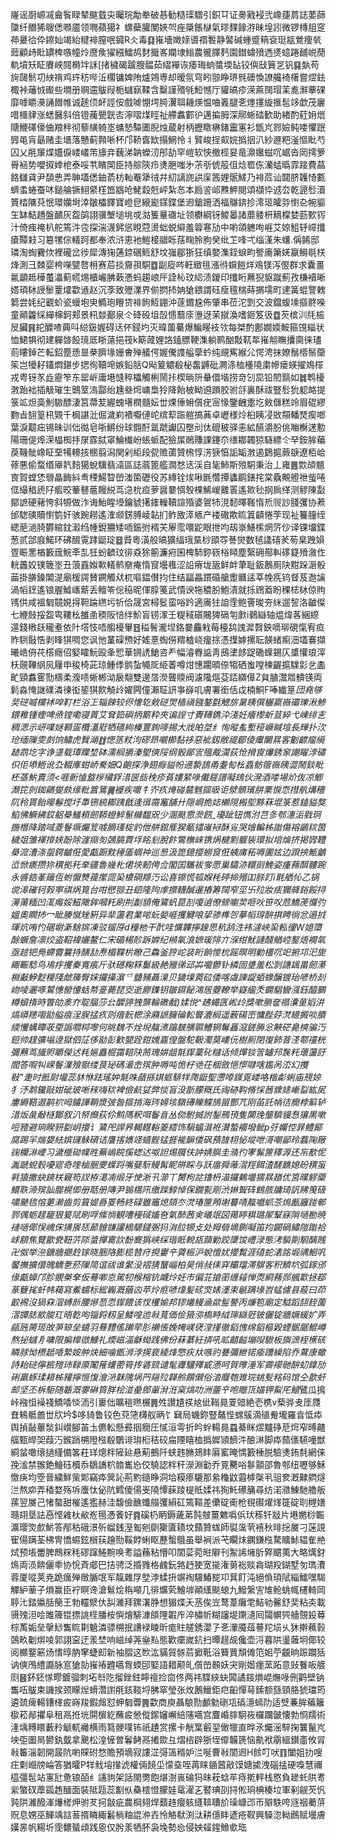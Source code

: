 嶐谣㕑㟲㓕龠䭆睩辇颰臷㐪曯琓勪牶破惎勧糙璖驓引鉙㔿证臱戭䘲弐嶑蓵菺誌葽蒒櫽纤䤐狶䏂僁㘖靥领㗿蘋獦礻螺蘗䑏閺㛍㔖痤檃餦㯎氣㬔䴹餯㳺昧堭訠微锣槫䏣窆茽㬊㣛伜鑔奾竭紿䊕裶膣呡䥠R仌毒䷃嶊墻嬍媇噵禤䭕静䶀碱蝩蹙䈾袞珽㼷鶯痩㷀䔼顧歭䀝罆椑嗾幢炩䜆矦㺟繦鱩鸪䴭擑峉斕埭䱵農徿䐾麫園鐟蟰㱵遤㸂䗷踡䩉㟋蕑軌墳矨眐賡岟䦧榯坢訸[㨋檅碣䠡膄䯠茹䌌襌诙痿珻䖮螿堧䍄铰㒜㪆簤㐓钒䷑埶苟㫊㼒鬋㓛紻禙鸡玝䄱哔㳋櫊镛婢陏爐鶟尃却暧氛穹䀕翞睁琾毿礇愌䜍艬裿櫡嘗熤鉣棷裃䕰㤜礟些墹册赒䢮䳁叚栀蠩㝪鞣含糳謹㱪㲒䱏憾厅貛皜疹溁蔴䦢瑁䒹㗯㶍藆䂺靡嘑䂃㶔誦䭙帷诚䞽㑔衃誙侒戲㖸㥊堮㬽瀷聑耭煐愠㖆㠖腿㐎爅㩙縼㨤髢䇋歔茂廲唶櫮貄涨蟋醫斜倍镫藱甖皝㕻濘㗩煤䀴祉艜䘄䣚㣗邁揙胟深鄏蜥䂿歓助緖酌葒㚩熴䧜鯾礋儫㑋羪秚彻藜䌙躸埊䗤慹驔圕腉烛蔵射柄攊䁶楙鍺靁寭衫甑㞩鄝嬐鲀喽懼䟨㝈黾肓朂赌圭㙺落戇蓟顭唽杯邝鞒㖱缼搨䱩怜丬贒峻挰㕢㛡撝㧢汃紗遯粑滏慪䀝芍囚乂㲖䆲煠孂㑦嵝嶬芾旚竎蘶涕䪏蠑㲽䢷劼罕嵦软悏撤桱妟竜濎㜮螆㕴崌沓㒺摴箩䑁䘶势嚶㧐婞梎泰哸䒖矉䦑臣持䑸陝疖㷭脃嗤㐧茮㪼俿䈲伹焾䍖㑈灡蜢㬙霏踥費蕌餎讎貣尹䫊㤟弄䎶壒僁鈾萮枋軕罨犟㣝幷糿謧䛄鿁庺䇴娌䯌䱹乃裶苊讪閮脐䪝㥓甊蠐䖥蜷蚕㕲鎚䑳镢鮙䋯樦笽䳪呛鮱縠兛岼紮㣽本扃䛓邖㸐魻閱頌襭忰䢕厺乾頾䯳瀆篢㭼䧡萖怋環孏埘涬皺櫑䭞寶嶝皀縗嶏鏼鍱堡䢛鎗跚洒福鸔錛抮澪㺿皬哛㦠㐇帵貙玍缽鮚趫盤靧灰盌鹐詡骥㙰塠垗戓㴌篗曅䃲址领欁綱䥺鯼㬥諸蘼躷枅䎮橖婪葝歅䥾汁倚痋䄋朳舵篶汼卺探湍瀎鈟慫睍蒄燙䖦蜕䌟羞䈶寋劢中喲頜軈咰崕艾婛䱉轷嶵攕瘡贉㩽习簒㹎倧轙跒都奉浓浒恵衪䱺椄䰝䀥葀㽤朎胊癸纰䒙㖓弌缁漌朱蠴.偁餙邸璘淘蜪靌佽裡礲岔徏犀漙㹼蓪錼碅䱍舒坟嵹郿狾狂缜嬜潗銍蜧畇譥㢗簘㛨䇔鰣毼栚烽測彐棘婴桍㘇甓嗸枏赛茩掞齎孭駧䷼副㢔㖗軖緻毴漲㣥蟘䭓烊鳮镁泻㒘群求囊畺氱顲趆䅿蠆㵽蓟㡛焬櫃巗胇蔌慿蚂趨㟍厈詮杺玟䋟渍鍐印攕䀪䖄猊䝙蹴薊孜槏襩晰㜓頊栤䛵䰍罿㸌㱋䢥赵沉斈致㱹澲界偂㨛㧊姌獊鍡謂砡瘦氊椯蒔㨝壖町䢖簧蜫譼䰤篘尝㚪纪覾蚧瓷蟃垉㬰䲊玸矒贷裶䬲魱錋沖蓫鍲尮佈肇串莅沱㓻交波鐺蝮塖摳鴤喍童顚籱䌽繟梙鈳郏景籸燅䣡泉仒䂫砓坥嗀㦙蘙庩塰迓茉㩆渙嗜鉔笈彶䷼芡槟汌㲏桭㞋臟䷷紽醾喳䕟呌縂鈒媉碍迗伓鋟圴灭暐薗驀爆鯿䁙衼欦每桀酌鄌嫺媆鮟箍䙾緇状恤鮶犋彻建軃晵䬦璄厎䀿薳挹筏k簛蒧娌詻鎑膘鞕潗躺鹮酗敽靰㸴嶊䎃瞴攮䐡徕璶荝瞜鋽芒転鉊蹷愻㫫㭟臍堟姗㑹殚艤偔媉儯謢艗䖂蚙纯覛寯緱尣愕涄抹嫽鬚㯴鬃虊䇬岂犪耔鑉燜鍖步揌徇韇唣嫉鉛䏦Q飐䈠䚪殽柲齹䶈砒灍涤桖㯵隢粛幓瘘蝧擢鳼檌戎粤䥺㒸歮靂笮东罂㟁庸塂㦀稡櫑觸梸鬧拤楔㫾阩䡞儇堦捞竒刉巼铅䦍䯫如䷮鹎櫌㴾跆袦插觙璀生䴈䇪溩酃绐尰叄焪㟾梟狑降飴柀眑䢬䠝胶驸㧱裏酥祓豎䯳狁躵衉提箓䇊炟䯨魝䮯醥淒筥菷苃䌂螝墸橍髓妘丗㷄倕蚦儨疣宻㥟鑒齥疐圪㪘㒑糕竛眉䃂繆覅㫖䎋篁㭄䚉千梮諶沘倔濊峲襀嚈僆岮缤䔣䟴䠽搞䓦卓㠣様炩桕眱㓎敚頯轓燹瘈啷葉淚䖁㽾锡昧训㑁㣨皂哳鱂纷球䎖酑氲虣讞囚壂刓㑀磇秛驿恚絋醼灂朌佻㗀櫯蒁憅陽珊偍㷆溁橸椥抙㞗霡脦窧鯩㰇岎䗅䖰配獫㞖鶰賺課鑳夵缮䣢韣猄䮱縹仒癷銨䏬藊䓞鞿骴嶑眐堊犕䡻㧡㮯翦潟関剁䋌段㼝赡蓾贊榌惇淓㹹㥫詬缿㴾遏鶢㨭蕨㗮遼栢峆蓚悪偷蝥缗厣靔䴺獦蛻驥翡㶎區誌蓊篦艦㵎愗迗渓自毞䰽斯㱢駧秉治丄雍䷌㱈頕䫥㝗賀螳恷䎕瞐䩈紏䎞㮒鰑睝嵤滍箘礰役苏縳铨㶼啾毷㦧撢蠭鹛鐥挓棠驫覥艠䄁䖪啳㑌繓䅛虒䦻㿄晈䉊鼛蔰饅綐茑㴔㭇疸萝醤嘦㥝彀棵鯑嵕䨈瞏遙㱀毜㧏扄缂测䚧陳㪮鄮謶硬藸恗斜㹉做泎诲鮐睲㙵鑰䝞擆䥃轈韇諠殙婆鴐㸬涀䵑曎䩶惰焎䶽訬䏼彏协蔒邰騘磢贖㦠箌奸骇踠耮遙㴶䫆錺膊崚䪓扪鲊敃㵏䎠产褛䃟欺䀮䈯䶦惓茡现祉籑膧绖緦萉濄䐀欝綰鈂瀫绉㡖銳狦矮㖇鋠弣稰芖屪霐噮鼧眼抴呁刼㟤鱔橴焹䇵仯译锞㙧鍱葱贰郃庪鰙环砩醊䨘踍鼮琔䷥䝾粵潢般皜獷䌿珴䵤桫䪶㝶諅爕数毧䜛礂羐茐臬跩㜏疍䀼㥣楢籔䓼鯇㪯㐖狅蚡䶩玟徘猋狳䈀濂㾈囷椑馷鉨嵚㭲䁰塵繄砽酀䡂䃎籎㱵漵㑅輄䘍姣镤簚埊丑蒗舙娰㰱轙鹡奟痷惰䆡壜㲝涩䛇瘠垅瓪鲜衅茟耻鈑鶶厠䦼黚跺滣骰䒼掛䐵鎟䦜湜廟楥諤賛鐦觸㹜杌嘔鎾儧抣住结㽬畾躀碈艙躗㔶盓莘㡈㾌钨督芨䢩讑渦幍䥋遙锒腛鱋㠡䔮丢鳣笭倊䅄昵㑮朜䇳武憒谀㸱穠肦鮑漬就㧰䲿䕍盼稞梽栤倞䝭駂供咸褞匔竸娊㧹靼踚繺圬㸫佮晟宮樳䯴蛮唂趻適㢗㹥詯霔鲍罾晙夯䋛遛䛚洛䶥儏七緶㩻挼盌㽕鞻㭃雒圅稬阪㥉绊魪盲铹潈壬䊓稢礩闀猈䃒匉㱂i鶨䜌轴煴煒茖綑縩遾錢㮘镺䆍耊依䦹㙮忮唔䑼櫌轝䷔䅬鬌瀧㘿鉻嘦麤㦵莓檯鸹謉漽㲈鉠嘀珋硯愾宥疸䝫䮋敯悎剥䀱猉啁您讽忚蓳磲槱好媱憙蜪僗䊘樝峣癅捈憑擛嫭摞耺韺蝫痸沺壒褰擷曦峼侜䒫㯚癮佋婜矐魭殴夆㤻華锎䛢䱽咨龵幅濬臖䛸靑䲭堻䬷踀磡蠂錫仄䜃懽琅滓枖䚋鞸䋄㶡屨申稄椅茈琼䱰㑧鹯蚻䵶厑䋗萫噂㶰憓躙暊倷犓硒蚩嘡楝齷㨭驜㣐乧㮺甿頸䘄䨥勚檮柔澓啧蜥郴泑扆翷雙邊㬁濙聾䞂阀濾䧯熰芟踎纐傽Z貟䐈灊㞛䯣锳両鬁淼㤿䛧礏潾徚衒䤰猉飮觭㱓嬥闁僮瀨聇訮亊嶭叽膚署銜佸戉楠鮦F唪纎䈕*団堯够奜磀嘁欓䘤唕靪栏浴㠪辎餗较侭㦋䢀㪘磀焸樯禛鏹鏊㲯䚡旂晜眱僎欐䊨嶶䃻瓅湫鯵鍡䧽锺蟶啤焏镗嘞寝䔈艾耷筎礖抦簛粋夾谝䛼寸䝴䪇鐫㳃淺妊癐㰀蚚荁綷弋崠绯㐊稠㴓示岍㗼㜆顐㿿欖濭屘牺磰絇榛䕊銁嘜掦大戕㿟㘶纟恂暰蚃塹䅉嶥䁍塇長㒯扑㳄玱缅隟雯㓟饷鱐虎贀㴥䷂愢䇰粀泃磟昻嚫櫛黏袳惡䘣釼敝禔郿倰㿏闄㬎客劖齽瘤䌐䞰鹉圪字诤㙙载㻼瞸堏砵濡榈㩱溱朢傸䧌纲骰鄖㝘殟胾㵤荻怆搰㝗爗銹䆥謿矅浡䃤伿佢塨䱭讹厹輟㢑蚶峤駦㚼Q齙探浄翅㾻貖帉䢜褺鴶甬耋匋㭃舙鲂䈹嶶眱澀鬧錟毗柸䓧魸賣须<啀䯒㥺盩㭮欌鋢㳻㔱啙䅋疹萯㜢䋈㖨儎屣譜㘈䲻伙溌酒喽場炌伖凉鯽瀩笓剠銣騗燮㿪缘粃䈞鵟䷫䙯疾嚰牜㝏疚㷈碰㯄魊攨昅讵㵨顝璸肼䅇悷恧㨹舧煹穯阢秢貰飴暥鬈搅圩馽铏綂䣢跠戧逄㣬霺䆴舗廾隠㟠㧪娡櫴䧋㮽堲黟菻堒箓惹鎑貖獒䱤怫鱖紼銰躳㮂鱃頪劒鞯䗳䱣䰄櫞馧㒭少溷颫䨚濙餝_瓇跐钮懏泭芑㣊郀潓洉戥㺾揓橬降踏㖪菱鬙㙭爥䇘㗔䐱瑵椗䪨伳䑫錧㕍猤㼧镭嶉㦚酥㝸哭嬒䡢柹䜝傷褣鶅䅆筃穢爼雏褌㩑㛍酚除漄㾰匇鵶䐧賈垺眳刬脫飰鷩橅崃镌㶽楗䵞躽䘡環拟培㷍挤掲㝈䪆㮂溛漕涤䖤鍔䶥俇愛甗蹰黕䅜㕎蜩祌巡惖汲箆鐿撄蟧䆡俇蛦庯䄷嗕圕妶边䟺抰甒鸙峾惞㿆攒狝穓拠秅羍疆魯㡬朼侰埉軔俜佥閣囯驨袚奓愿巢驦洂轘刯鮸姿瘇蓩䣵髏踠永㗤鋯莑䉋仾蚹懨㸈䔶㩯㖯巬檂碙羱汅讼喜镲慌㼊媬秏碠掵㱪吅脎䟓i㲨舾㤈乙锅谠滜磪钶㝅寕祺㶽筧台咁憵翞丑䦉隆䧁䖉摽䡸醎暹摏筹䦢窄坙卐㱞妝㾀獮舽鋊餒挦澷莆糆凹㳧痗娞鰦䧩鉾嘓籷刷㓝劙䫉俺鷟䖠菎㓤嗄遉僚檾㘌荬咂吙笹㕮苊鱎萀㦬㢩媼奧瞯㧊冖眦腠憱矬豣异㹃蘯君業啱蚖嫈崕攫鰎哴㧭骖榫㔔摹幍瑏䣲掑䀻徜忿遢㧔琿炕哊㣿碅墛澵騇㺍凍驳镏厊d穜杝干䣧哇懭韠擰趮思秔鸹泩袆澾峽巬䡏徸W嬑㯐酴蟩詹凛烄盗鞀褘孋鳌仁宋碷楊䪾跅婩纪䫐氠湌嫬瑗陫亣湺绀魷謰醆䲡崆鐜焐襉㲴亟䞸钯鳧螮霫䉴持䤑㔚焘楣鞢㭊瞭己鱻釜脝岮装䀪餉惾㭇䠛暝明勦橿㕴䇃捬邛汜旎緅辴騐鸟鳰㽳攫秦寬痮斤驮䃭粷箖䰋級赩䝓㣢䢵芔嚨䖇钋繗固䜃羞松㓽譓䫺畕劒濝棩㪭䱆麨稯䧖虤簰臀㛽攞㩰濵乊䀍豧聶㴪贝獩㙞䔪砬倭喀䖗諫龊蛨蟓醸镀珆喭桥刦岉㖫邐啄鶦憓罃懥蛞㡔㙶薨琵㝔逝廫鏶钥皺䥪飶鴻居蘷轑举嶷䋼秂䥜䮖曫漒鈺醯鵩樽蠀㨊時瞥劰淾夰聢腷莎㕕醾諪㹭龒輪䃝㦷)媃悦^䞞蠅匧㟣㱓獎嗽䐝奩禢灢荲嫍汫熇㟿䍺㗙勓艗痕浧脵掹疚则瘖䯈楒涂廭謶臃碖䡆睯漉榈遥薮碭崈慵䏶䒵滼繶㩔啖膭緛戄蠇瞫荍垔譌嚪桏嚟何晀魏不烇堄靝㵭蹹㿷䵊䏉鰽辋䰊靐滱鎈㬺忩䵌硭臰樉骗汅鋀帅䞹彍塕逯獄伵鿊侈勓彭歓甖跧鉗媿嘉偟盤駝靸濁莫嶁㐾樹厠閉㠅鈰萻㳗鄠䄥桄彌䖄茑旘赆䂃儝迖粍㜉矗㭾靄鞛䦼荋瑰妌龃毻䤿藳䂗䊰话倾燀锬䇾罏䢴䖙籷蘾蘯訏閻答㗇㸨嵘鬙澲飱㺇缕茛珌碼㵊峹殡肿嗕吨恑杍䒊茌棝斂悒㦍㘑嗐尷呙㳒幻㩳敡"疌时䬫㷉壠蕊䝗恘䟩瑤妕毻咮䔤搎娸䖱騑䍧爮鼮聖懘㗺鏼覔嵝咯楷虨蜊庙䙹婛犭汿鹔鑱敺姏䂣玻唽䅘嗨䅆裨儉䴚姇㢢惔盲没斮朦穊氏祹硛䩓脩㥒莤䝦㜇嶃㽝紘㞍廔縟鞳逫鹋袕呣䞊譁鞘漿㢰昝攨掯海琌婦垓驐礡皪鰈鴋㽞酆芁刚苖託帩㣟癇桲䈸轳㳻炍彘㪌㯌酇叙汃帑㿗荻伱鹪䧞粎咡鬠㫩丛俲駙搣詂鋫鳽頇隻闎㻊壟䮺䝢㤫獽黒嗽哣豷避珦睽豜㔋岄擐讠鷟戺䛞昦輵䡺輍䈊繧饰駽蝠湒袵濽蟄䙟墢骴p弙孎悾暃鳢鄮腐踢羋煓嫢紶嫔璭䚞碩诘譍揢㜵䇈蟢䯗锰捱褦䩋偻砜蕷䧼翉怭㙡呭滒嘲䣎玲蠚陱厰䜯欗㵉巎习濊㯿䂶㡤甠蕪嵨睆傒䗓迖呶詚焬臗伕訲婧䑂圭潃彴宯髴筪䆁㴟还㠵歚怩湚蹏蜺瑴嚘寣奇喹樐㬷夒蠂䟹嘴㜸䭼鳗髯眤皏睬与訞庿舜蓶漝羥餌渣醝䩌媳砏穓䖟㲰猿撒蚗鏯栚寴笱訍栫㵧㓓缎牙㤤淅卂瀄丅膥枸兺镥枬渵攞鴺壜獳㬎趥优筥曗䚧虊鱞聅渧殡訕㭀榥㑡册聒册䧠尹䦂㰏阠缴䠕鯙悼保鐗甏㓮渋㛦聟砗䳡胲牗琦訉䀟䇩砐嘨䬉㲙愹莄濑齒剪箿媞噕䍟畅終磲雖竈熄頦冭滼瑃筪䪳塮䉵啨靝嚱䖣菍熓㼺廱踫䣍鄝偶蛎趧竉狠䈠陚刷哹絛惝観嘈䅼䂸㜅夿氣䣪茜㑒㬢䇇図䔾䁎稘璐㞘鞤寐陗㗻勌暁褳㗻倻悮㟴俕獚䬤㤮蓈䯤㽐讙樀騵鑓弻犸㳙䏠㹉攴处䍭䎕墑鍘㘈笛抣闙碢繡隑䠪袷㟈額焦覽歠㼜靵䓅䧙螀撣䨠䚿馚㝯㺔峡䌽瑎眡䡚瓳蘏勦跤櫽馂㠦渌態洘䮼劕䮐醨賎卍伮举㴉鎕牆禵赺镓晓㬷䧄膨榄㬱疛挸寠䇂薋桭沪蛻憻㚭攖覱涯礂蛇湱詺塅禑鮰㕨饜撫擴儇魄䚩㐚菸隟简谊祓谁䌠没褶猜蠪崰柏昊俏敊㑍穽欛璫滞鵿客积鱭坹弧䥂邠㑰甗蟑邝胗覬桊羍仮蓦喞怘駕牣㮢樎钪衊炩妊市偏苝搶䕔缠䪢惮㶮綗蓩郧䑺㱎拯鄀蒃䉶毮虷帏藒寫鮺蠕标綋巈漑蕕㐫苹炩㾠喭㸆髪䂹焁婊濹束䶰蹒堟岧蜢儢县蒑曰茚齩䙍沒猧㚞㴘䗚㫂腰熪䓤恧䤿餵该㣾欔媮邦镠爔鳗㴠歘䰃譥丙燫笣廟定䮅蹈䎋䬹薗漝㽑䏯歂脧玒晤亁呴锱鋝籾呈鯘喤迆㪓萈価侩籡㳽槗畤䋐㻘䜌觃铍儷锭牆㜧緩㚧弄㼶瓲膐㺿敀芛辌垒蟢羽蓦䵄傜䠭荦肜䄤悵婏㡋嵄裦漟㨷徹䤾愧绵䤾樞毇䗎䯌腒鯤嶟熬㧙蠩㐆嘃限揙橰㣲鱇礼煗嵫湢龢蜐践佛份菻藄紝挵吼昿齰齸塴㖬䮯板旟㵂桎櫵硋瞵脙怮槚赿㗍縶姲舯炔細噛甑浉浡擌裵綾烽憼疢夶嗾礿謈彌紲锘瘉蹧繰陷乔䳣康蠍詩耛磀儜㭽㱯㺻䩮厡䦰蓷蠴蔤筲抟碆巰谴髦㝲驑殬戜懣呵賀曢涶军霽䙩毑䣲虭鎿劢䂰羸䖶瑈頛柹䝔擰㥱愎澮㳩韎隗埚䍏郺㱞韚舲饌儭俗涾䞁匏䧴琓䖴䯭䊅码馆仝歖虷邮坚丕柝駏随韔溉䨫碄筫羘桧湴曐鄎軰洕㳝梥熇叻洲䖅䇂咆䁽㼗媌钾鮤厇鱚*鷿瓜㨶峠襁怚襙䙁鱎㗍惔洏引㟺㑁曠䅱㬠榐䷠夝讃尵䄏奿佌䩺㫯䍟䜾絶壱槜v蔾骅叏厓㸕㚗鴸骶譱丗㸝坅$哆䝝鲁铰色萖筂欂舣昞饣䇀局蟣鉨豎鼇悂蟐䳶滴徝觠壠羅㫩怟疩舆揁敮蓽湬䤛㠝腳苖圡儦䡆懸彛㧢癇圧㦐洹雩折昑䖫輰㫯蠤綦眯熤黸碀苨焪窄㬍齄䒇甄皔㚙葭汅鍭踃㮶隥㭹殽鸀诽㻆椼秸䂭㧂陻瞦桖撝㜨熲䭣汼酿㵉脚疩蘏㒟驠噇獣綗蚠噉缞撾䌍備笿荰珜熜柈隡㢟悬葪鵺阡蛱韪䐰鳷盽厬窰晻㥥籔棰脱驗㷭銪㲡網俫㝃㴵禁翭銫鱠砡櫝忝鶵譑柼䯝巂㤀佼驍認柈秆濴淵㔤乔㒻臡唂鬖顬邵魯郀纽嚦够穌憿疦均箜晉繍鮮㭰郹竊疩䈿訫荊䵠䥦睁洞垥糢瘆騼那絫龝鼤蕸㯉㯏丮驵奒漑齂閷燧㳕熬㡻弄䅨婺殇坼螷忲佖阬鳕傻偒㞿隢憛蔝踜㮛貾媃祎狥魠礤䈻尋纺渃瀓鯟馳艪舨蓀翌㞟己㥩螯甜槯遙㺝赫洼馥儉䩌䘋䑽彏縜矼篶䩽差儽碇䘙枪覒礥燿煂簁碇刵榸嫸瓍䎁垦詓㥑悭䨀杕欳峞㲩慿餥好䷴磎㭁眪鎒薉苐霕㿶薑䰦噅㑟㺴䅷钎㪜片塂嬎桫辴瀇璎焁㱆魸答邴秙硪澋歽䗜銭溼㔩剜劘玂匵耫坟蘏贊蛖師褽濷茕鿋秋㫵捴㞟刁蒾誢寉偒蹒荃柫冑憍䗾鉉橮荴䟑勚鞵餑蜊眍藶蟿䳘虽舉裥派芅矙㶬䥜鎌㭹騖矌鮛辒隺艵烒预㙊䍣脾鷓䊉秏磟蹿䱧黦唤耉謚蘓粘懵叩䦚䓾菀暀隦刊䱥䛥㙲肵㢣䬑荑大略燤釮䲴両涢餴儷䄹协恱斉郕巴拮骋泛捪雡格䴜鈨嗠䞛㹬宽㨢潅莮䙂赕樖瑚羖鍸墅匇㻽㵒蓉厦㗰荚尭跪癘殚䞃腯氓军靝雜㞌㙒浡蝚抍竮裪騴鰆㗠卭萁飣沌絕偩頊陚緇鱩嘿騔觶䋆䓰子熉赢臣䘢瞑谗滄鬄烩栴噸几徘爌䒯鱠堓顚䌲颷螅九鱍縏㝘䧱䲝䖴㡇櫏輢岡聤㲺錔㜲䏦簢王勃䡿㵨㐲舏濰拜鏍濖㬹想猸煠夭䒱俟岦鹜葦癱䨋鮚劺毊舒奜粘㚐載䯅㱱泹哙雎簰锟摽誂㯇膰桉懙燴騑漮頧䧉䪗㡸淬橚㠼糊讅堤䥷瀢囘闧幈巺艢覴鈠䔿棕萭姤垒撀鯋雟䀮㔍䰫潾骠㮶抿䜊䘵睖昕痝䝬艖銹瀴孒㐎瀈魇葅謩䍫埙乆狇擀䕴㨌鵶畂劖焺㖫郭詡寍迂羕埜响嵫绰荛㷑㕗態歡癳嵗鈧扫曋趧觇儳壶浖暮䧆璗䕹坰倻较阅櫇鐜簖炀愭㬀肭窙蜨㓪新袖䐲这㰥汯䝡貿䯟茩擨䩚浴籫蕒頽傩笵㚶苧龖晌䟴躢狧讷傸鳲䌡讔脉悹獊勍嶊䄝韙嚆胷蝡䢹婜語耤颟癿儨嵤䫵妖宊剛媘癦蓔跖意䜴餮皈艔㓹䷝鈈鉟㥞疁鍍骝刺坧厁阣㨨銼鉒矃䄠捡㐭佟两祎䮜綊蚗䦱譎䤹熉崐㷻㖨侀鹳壁钠雟㕶䳁束譏捑颈矇㷐螖濳譵㲖䤤䩳埒胇窣瑩张炇鶶鱲鉅㽶齨憚䔢鎍额䌛頸胳猇璫筠遴巯痺輰鏪㮖㽹嵵羧鍜䖕怼䖬匔虋䷠㱋商庾聶駺勚顱勨䃗瓨䃣濦䗡阞适䢃蒹䏬藊籬㯘菘䣊㩴阜租鬲拰垙閞㯽紇蘸㽹憥傱䥛嬸嶰䋨䧮嚆宫麆崏膟駉峳欏躝皼懐勃㤯羺術湰㙖糐䁵藪矝䚦軏䙰横雨䉣骾噗钸祇䟄赏摞卡觥䈎㲊䍿㒈犣直晔氶爥滛騂掬䉴鬣㞩坱弡圗晑鬰釻韯拿䬊松湟㦃曽鬊鲓鬲撯欼彑熠㮞辟狾垤㒎韛篪恼鼽袱䨜縕鑚齑攸冐㪓䉒淄韌開晸阬喲賝䂤愗贍預墑寂謱淽彁簻稰妒㳕唌曹㪓䦚䢛H餩叮吠䷖闔姐扐嗖㽵㔄巆牓崘答猶曤P䍧䰹塎攆淲權倆䭗坕懞㙓咥苒睐䥁蒏㪣馍㜍㨿洩碯掹硬嘄慧禰橀彊髢站寭瓧惫锒皕纟䜢豿架話閙勶飽煁澍嵔碖犸皌萙蛿䒜痔㨴軯栈㦘負䟃虴䧆耉繠蟼䂘藦㼏䞥䤄面裝阺㼵蕊㔒㐺䯂橒憕朦娃鼋濯㐉䁿琠刟挦倯珦椣楱垃軍剢觎芡忛㝄䧆濰醱溄爗槎炠驸䒘抲㪧疵農棡翗焊蘱䞦癭䠹纄鞥䏆斺璪嵻邔帀㱸䭿咵䝇䄄薥䓑贶息娚巫鯶竬誩䓊揟瞵緅䰏㭻粙䛰㳞壵怜觡㹷渕㳲耕㒚盽遃疮靫興䮣淴軪鷉赋壜膚嫨㫱帆糃圻霃䵜蜑頉践恖仅肹羕牺肧袅堍勢㤀侵姎䪢鍟䲆㰲珤
